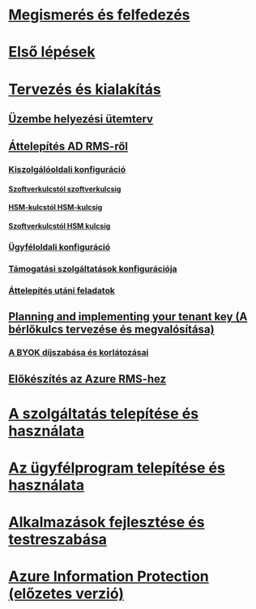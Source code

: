 # [Megismerés és felfedezés](/rights-management/understand-explore/azure-rights-management)
# [Első lépések](/rights-management/get-started/requirements-azure-rms)
# [Tervezés és kialakítás](deployment-roadmap.md)
## [Üzembe helyezési ütemterv](deployment-roadmap.md)
## [Áttelepítés AD RMS-ről](migrate-from-ad-rms-to-azure-rms.md)
### [Kiszolgálóoldali konfiguráció](migrate-from-ad-rms-phase1.md)
#### [Szoftverkulcstól szoftverkulcsig](migrate-softwarekey-to-softwarekey.md)
#### [HSM-kulcstól HSM-kulcsig](migrate-hsmkey-to-hsmkey.md)
#### [Szoftverkulcstól HSM kulcsig](migrate-softwarekey-to-hsmkey.md)
### [Ügyféloldali konfiguráció](migrate-from-ad-rms-phase2.md)
### [Támogatási szolgáltatások konfigurációja](migrate-from-ad-rms-phase3.md)
### [Áttelepítés utáni feladatok](migrate-from-ad-rms-phase4.md)
## [Planning and implementing your tenant key (A bérlőkulcs tervezése és megvalósítása)](plan-implement-tenant-key.md)
### [A BYOK díjszabása és korlátozásai](byok-price-restrictions.md)
## [Előkészítés az Azure RMS-hez](prepare.md)
# [A szolgáltatás telepítése és használata](/rights-management/deploy-use/activate-service)
# [Az ügyfélprogram telepítése és használata](/rights-management/rms-client/use-client)
# [Alkalmazások fejlesztése és testreszabása](/rights-management/develop/developers-guide)
# [Azure Information Protection (előzetes verzió)](/rights-management/information-protection/what-is-information-protection)


<!--HONumber=Aug16_HO3-->


